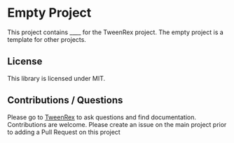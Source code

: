 # Empty Project

This project contains ____ for the TweenRex project.  The empty project is a template for other projects.

## License
This library is licensed under MIT.

## Contributions / Questions
Please go to [TweenRex](https://github.com/tweenrex/tweenrex) to ask questions and find documentation.  Contributions are welcome.  Please create an issue on the main project prior to adding a Pull Request on this project